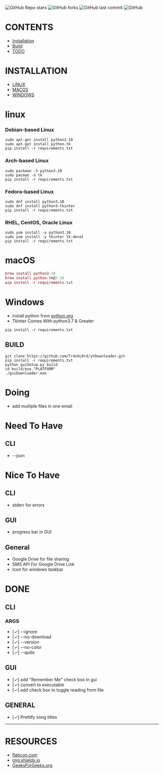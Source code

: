 ![GitHub Repo stars](https://img.shields.io:/github/stars/Tr4shL0rd/ytDownloader?style=for-the-badge)
![GitHub forks](https://img.shields.io:/github/forks/Tr4shL0rd/ytDownloader?style=for-the-badge)
![GitHub last commit](https://img.shields.io:/github/last-commit/Tr4shL0rd/ytDownloader?style=for-the-badge)
![GitHub](https://img.shields.io:/github/license/Tr4shL0rd/ytDownloader?style=for-the-badge)

# CONTENTS
- [Installation](#INSTALLATION)
- [Build](#BUILD)
- [TODO](#DOING)

# INSTALLATION

-   [LINUX](README.md#linux)
-   [MACOS](README.md#macOS)
-   [WINDOWS](README.md#Windows)

# linux

### Debian-based Linux

```debian-linux
sudo apt-get install python3.10
sudo apt-get install python-tk
pip install -r requirements.txt
```

### Arch-based Linux

```arch-linux
sudo packman -S python3.10
sudo pacman -S tk
pip install -r requirements.txt
```

### Fedora-based Linux

```fedora-linux
sudo dnf install python3.10
sudo dnf install python3-tkinter
pip install -r requirements.txt
```

### RHEL, CentOS, Oracle Linux

```rhel centos oracle Linux
sudo yum install -y python3.10
sudo yum install -y tkinter tk-devel
pip install -r requirements.txt
```

# macOS

```mac
brew install python3.10
brew install python-tk@3.10
pip install -r requirements.txt
```

# Windows

-   install python from [python.org](https://www.python.org/downloads/)
-   Tkinter Comes With python3.7 & Greater

```windows
pip install -r requirements.txt
```

## BUILD

```_
git clone https://github.com/Tr4shL0rd/ytDownloader.git
pip install -r requirements.txt
python guiSetup.py build
cd build/exe."PLATFORM"
./guiDownloader.exe
```



# Doing
-   add multiple files in one email

# Need To Have

## CLI

-   --json

# Nice To Have

## CLI

-   stderr for errors

## GUI

-   progress bar in GUI

## General

-   Google Drive for file sharing
-   SMS API For Google Drive Link
-   Icon for windows taskbar

# DONE

## CLI

### ARGS

-   [✓] --ignore
-   [✓] --no-download
-   [✓] --version
-   [✓] --no-color
-   [✓] --quite 

## GUI

-   [✓] add "Remember Me" check box in gui
-   [✓] convert to executable
-   [✓] add check box to toggle reading from file

## GENERAL

-   [✓] Prettify song titles

----

# RESOURCES

-   [flaticon.com](https://www.flaticon.com/)
-   [img.shields.io](https://img.shields.io/)
-   [GeeksForGeeks.org](https://www.geeksforgeeks.org/)
